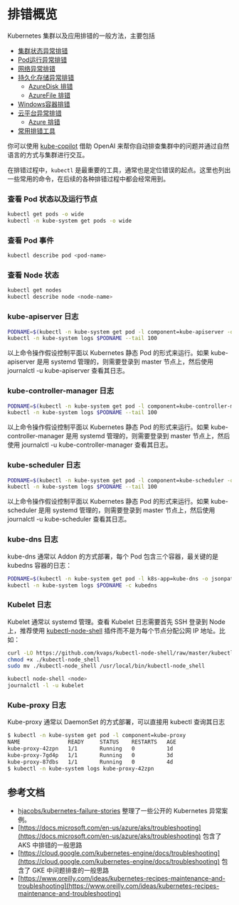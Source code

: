 # 排错概览

Kubernetes 集群以及应用排错的一般方法，主要包括

* [集群状态异常排错](cluster.md)
* [Pod运行异常排错](pod.md)
* [网络异常排错](network.md)
* [持久化存储异常排错](pv/)
  * [AzureDisk 排错](pv/azuredisk.md)
  * [AzureFile 排错](pv/azurefile.md)
* [Windows容器排错](windows.md)
* [云平台异常排错](cloud/)
  * [Azure 排错](cloud/azure.md)
* [常用排错工具](tools.md)

你可以使用 [kube-copilot](https://github.com/feiskyer/kube-copilot) 借助 OpenAI 来帮你自动排查集群中的问题并通过自然语言的方式与集群进行交互。

在排错过程中，`kubectl` 是最重要的工具，通常也是定位错误的起点。这里也列出一些常用的命令，在后续的各种排错过程中都会经常用到。

### 查看 Pod 状态以及运行节点

```bash
kubectl get pods -o wide
kubectl -n kube-system get pods -o wide
```

### 查看 Pod 事件

```bash
kubectl describe pod <pod-name>
```

### 查看 Node 状态

```bash
kubectl get nodes
kubectl describe node <node-name>
```

### kube-apiserver 日志

```bash
PODNAME=$(kubectl -n kube-system get pod -l component=kube-apiserver -o jsonpath='{.items[0].metadata.name}')
kubectl -n kube-system logs $PODNAME --tail 100
```

以上命令操作假设控制平面以 Kubernetes 静态 Pod 的形式来运行。如果 kube-apiserver 是用 systemd 管理的，则需要登录到 master 节点上，然后使用 journalctl -u kube-apiserver 查看其日志。

### kube-controller-manager 日志

```bash
PODNAME=$(kubectl -n kube-system get pod -l component=kube-controller-manager -o jsonpath='{.items[0].metadata.name}')
kubectl -n kube-system logs $PODNAME --tail 100
```

以上命令操作假设控制平面以 Kubernetes 静态 Pod 的形式来运行。如果 kube-controller-manager 是用 systemd 管理的，则需要登录到 master 节点上，然后使用 journalctl -u kube-controller-manager 查看其日志。

### kube-scheduler 日志

```bash
PODNAME=$(kubectl -n kube-system get pod -l component=kube-scheduler -o jsonpath='{.items[0].metadata.name}')
kubectl -n kube-system logs $PODNAME --tail 100
```

以上命令操作假设控制平面以 Kubernetes 静态 Pod 的形式来运行。如果 kube-scheduler 是用 systemd 管理的，则需要登录到 master 节点上，然后使用 journalctl -u kube-scheduler 查看其日志。

### kube-dns 日志

kube-dns 通常以 Addon 的方式部署，每个 Pod 包含三个容器，最关键的是 kubedns 容器的日志：

```bash
PODNAME=$(kubectl -n kube-system get pod -l k8s-app=kube-dns -o jsonpath='{.items[0].metadata.name}')
kubectl -n kube-system logs $PODNAME -c kubedns
```

### Kubelet 日志

Kubelet 通常以 systemd 管理。查看 Kubelet 日志需要首先 SSH 登录到 Node 上，推荐使用 [kubectl-node-shell](https://github.com/kvaps/kubectl-node-shell) 插件而不是为每个节点分配公网 IP 地址。比如：

```bash
curl -LO https://github.com/kvaps/kubectl-node-shell/raw/master/kubectl-node_shell
chmod +x ./kubectl-node_shell
sudo mv ./kubectl-node_shell /usr/local/bin/kubectl-node_shell

kubectl node-shell <node>
journalctl -l -u kubelet
```

### Kube-proxy 日志

Kube-proxy 通常以 DaemonSet 的方式部署，可以直接用 kubectl 查询其日志

```bash
$ kubectl -n kube-system get pod -l component=kube-proxy
NAME               READY     STATUS    RESTARTS   AGE
kube-proxy-42zpn   1/1       Running   0          1d
kube-proxy-7gd4p   1/1       Running   0          3d
kube-proxy-87dbs   1/1       Running   0          4d
$ kubectl -n kube-system logs kube-proxy-42zpn
```

## 参考文档

* [hjacobs/kubernetes-failure-stories](https://github.com/hjacobs/kubernetes-failure-stories) 整理了一些公开的 Kubernetes 异常案例。
* [https://docs.microsoft.com/en-us/azure/aks/troubleshooting](https://docs.microsoft.com/en-us/azure/aks/troubleshooting) 包含了 AKS 中排错的一般思路
* [https://cloud.google.com/kubernetes-engine/docs/troubleshooting](https://cloud.google.com/kubernetes-engine/docs/troubleshooting) 包含了 GKE 中问题排查的一般思路
* [https://www.oreilly.com/ideas/kubernetes-recipes-maintenance-and-troubleshooting](https://www.oreilly.com/ideas/kubernetes-recipes-maintenance-and-troubleshooting)
